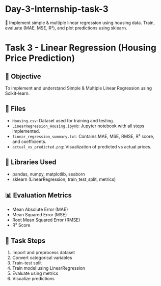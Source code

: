 # Day-3-Internship-task-3
  🔢 Implement simple & multiple linear regression using housing data. Train, evaluate (MAE, MSE, R²), and plot predictions using sklearn.

# Task 3 - Linear Regression (Housing Price Prediction)

## 📌 Objective
To implement and understand Simple & Multiple Linear Regression using Scikit-learn.

## 📁 Files
- `Housing.csv`: Dataset used for training and testing.
- `LinearRegression_Housing.ipynb`: Jupyter notebook with all steps implemented.
- `linear_regression_summary.txt`: Contains MAE, MSE, RMSE, R² score, and coefficients.
- `actual_vs_predicted.png`: Visualization of predicted vs actual prices.

## 🧪 Libraries Used
- pandas, numpy, matplotlib, seaborn
- sklearn (LinearRegression, train_test_split, metrics)

## 📊 Evaluation Metrics
- Mean Absolute Error (MAE)
- Mean Squared Error (MSE)
- Root Mean Squared Error (RMSE)
- R² Score

## 📝 Task Steps
1. Import and preprocess dataset
2. Convert categorical variables
3. Train-test split
4. Train model using LinearRegression
5. Evaluate using metrics
6. Visualize predictions
